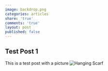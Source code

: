 ```yaml
---
image: backdrop.png
categories: articles
share: 'true'
comments: 'true'
layout: post
published: false
---
```

## Test Post 1

This is a test post with a picture
![Hanging Scarf]({{site.baseurl}}/media/_CSA5544-2.jpg)

